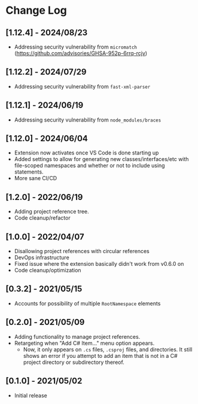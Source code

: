 # Change Log

## [1.12.4] - 2024/08/23

- Addressing security vulnerability from `micromatch` (<https://github.com/advisories/GHSA-952p-6rrq-rcjv>)

## [1.12.2] - 2024/07/29

- Addressing security vulnerability from `fast-xml-parser`

## [1.12.1] - 2024/06/19

- Addressing security vulnerability from `node_modules/braces`

## [1.12.0] - 2024/06/04

- Extension now activates once VS Code is done starting up
- Added settings to allow for generating new classes/interfaces/etc with file-scoped namespaces and whether or not to include using statements.
- More sane CI/CD

## [1.2.0] - 2022/06/19

- Adding project reference tree.
- Code cleanup/refactor

## [1.0.0] - 2022/04/07

- Disallowing project references with circular references
- DevOps infrastructure
- Fixed issue where the extension basically didn't work from v0.6.0 on
- Code cleanup/optimization

## [0.3.2] - 2021/05/15

- Accounts for possibility of multiple `RootNamespace` elements

## [0.2.0] - 2021/05/09

- Adding functionality to manage project references.
- Retargeting when "Add C# Item..." menu option appears.
  - Now, it only appears on `.cs` files, `.csproj` files, and directories. It still shows an error if you attempt to add an item that is not in a C# project directory or subdirectory thereof.

## [0.1.0] - 2021/05/02

- Initial release
